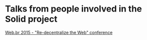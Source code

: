 # Talks from people involved in the Solid project

[Web.br 2015 - "Re-decentralize the Web" conference](https://deiu.github.io/2015-web.br-conference/#/)
